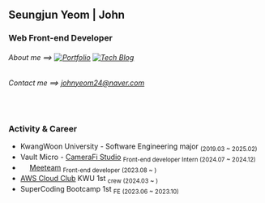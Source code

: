 ## Seungjun Yeom | John 

### Web Front-end Developer


###### About me   ⟹ [![Portfolio](https://img.shields.io/badge/Portfolio-ffffff.svg?logo=Notion&logoColor=black)](https://yeom99.notion.site/430caffabf234f8b8babd3776ffbdd98?pvs=4/) [![Tech Blog](https://img.shields.io/badge/Blog-5777FC.svg?logo=Tistory&logoColor=white)](https://yeomyeom.tistory.com/)
###### Contact me ⟹ johnyeom24@naver.com

<br />

### Activity & Career 
- KwangWoon University - Software Engineering major <sub>(2019.03 ~ 2025.02)</sub>
- Vault Micro - <a href="https://studio.camerafi.com/ko">CameraFi Studio</a> <sub>Front-end developer Intern (2024.07 ~ 2024.12)</sub>
- <img style="width: 1em;" src="https://www.meeteam.co.kr/favicon.ico"/> <a href="https://meeteam.co.kr">Meeteam</a> <sub>Front-end developer (2023.08 ~ )</sub> 
- <a href="https://aws.amazon.com/ko/developer/community/students/cloudclubs/?community-captains-all.sort-by=item.additionalFields.sortPosition&community-captains-all.sort-order=asc&awsf.filter-location=*all&awsf.filter-year=*all">AWS Cloud Club</a> KWU 1st <sub>crew (2024.03 ~ )</sub>
- SuperCoding Bootcamp 1st <sub>FE (2023.06 ~ 2023.10)</sub> 



<!--[![Hits](https://hits.seeyoufarm.com/api/count/incr/badge.svg?url=https%3A%2F%2Fgithub.com%2Fprgmr99&count_bg=%2393D4D5&title_bg=%23555555&icon=&icon_color=%23E7E7E7&title=hits&edge_flat=false)](https://hits.seeyoufarm.com)-->
